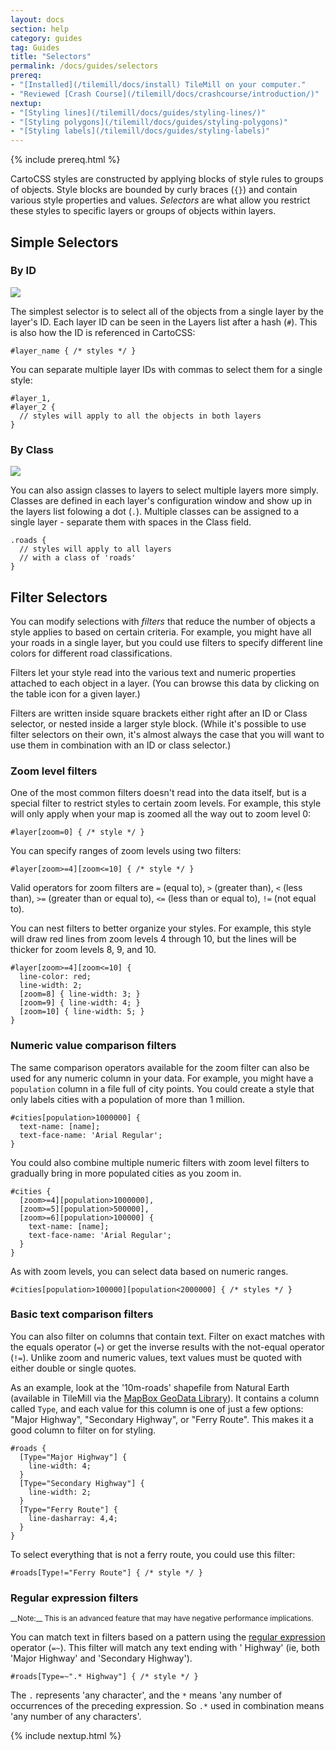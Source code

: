 ```yaml
---
layout: docs
section: help
category: guides
tag: Guides
title: "Selectors"
permalink: /docs/guides/selectors
prereq:
- "[Installed](/tilemill/docs/install) TileMill on your computer."
- "Reviewed [Crash Course](/tilemill/docs/crashcourse/introduction/)"
nextup:
- "[Styling lines](/tilemill/docs/guides/styling-lines/)"
- "[Styling polygons](/tilemill/docs/guides/styling-polygons)"
- "[Styling labels](/tilemill/docs/guides/styling-labels)"
---
```

{% include prereq.html %}

CartoCSS styles are constructed by applying blocks of style rules to groups of objects. Style blocks are bounded by curly braces (`{}`) and contain various style properties and values. _Selectors_ are what allow you restrict these styles to specific layers or groups of objects within layers.

## Simple Selectors

### By ID

<img src='/tilemill/assets/pages/layer-id.png' class='fig-right' />

The simplest selector is to select all of the objects from a single layer by the layer's ID. Each layer ID can be seen in the Layers list after a hash (`#`). This is also how the ID is referenced in CartoCSS:

    #layer_name { /* styles */ }

You can separate multiple layer IDs with commas to select them for a single style:

    #layer_1,
    #layer_2 {
      // styles will apply to all the objects in both layers
    }

### By Class

<img src='/tilemill/assets/pages/layer-class.png' class='fig-right' />

You can also assign classes to layers to select multiple layers more simply. Classes are defined in each layer's configuration window and show up in the layers list folowing a dot (`.`). Multiple classes can be assigned to a single layer - separate them with spaces in the Class field.

    .roads {
      // styles will apply to all layers
      // with a class of 'roads'
    }

## Filter Selectors

You can modify selections with _filters_ that reduce the number of objects a style applies to based on certain criteria. For example, you might have all your roads in a single layer, but you could use filters to specify different line colors for different road classifications.

Filters let your style read into the various text and numeric properties attached to each object in a layer. (You can browse this data by clicking on the table icon for a given layer.)

Filters are written inside square brackets either right after an ID or Class selector, or nested inside a larger style block. (While it's possible to use filter selectors on their own, it's almost always the case that you will want to use them in combination with an ID or class selector.)

### Zoom level filters

One of the most common filters doesn't read into the data itself, but is a special filter to restrict styles to certain zoom levels. For example, this style will only apply when your map is zoomed all the way out to zoom level 0:

    #layer[zoom=0] { /* style */ }

You can specify ranges of zoom levels using two filters:

    #layer[zoom>=4][zoom<=10] { /* style */ }

Valid operators for zoom filters are `=` (equal to), `>` (greater than), `<` (less than), `>=` (greater than or equal to), `<=` (less than or equal to), `!=` (not equal to).

You can nest filters to better organize your styles. For example, this style will draw red lines from zoom levels 4 through 10, but the lines will be thicker for zoom levels 8, 9, and 10.

    #layer[zoom>=4][zoom<=10] {
      line-color: red;
      line-width: 2;
      [zoom=8] { line-width: 3; }
      [zoom=9] { line-width: 4; }
      [zoom=10] { line-width: 5; }
    }

### Numeric value comparison filters

The same comparison operators available for the zoom filter can also be used for any numeric column in your data. For example, you might have a `population` column in a file full of city points. You could create a style that only labels cities with a population of more than 1 million.

    #cities[population>1000000] {
      text-name: [name];
      text-face-name: 'Arial Regular';
    }

You could also combine multiple numeric filters with zoom level filters to gradually bring in more populated cities as you zoom in.

    #cities {
      [zoom>=4][population>1000000],
      [zoom>=5][population>500000],
      [zoom>=6][population>100000] {
        text-name: [name];
        text-face-name: 'Arial Regular';
      }
    }

As with zoom levels, you can select data based on numeric ranges.

    #cities[population>100000][population<2000000] { /* styles */ }

### Basic text comparison filters

You can also filter on columns that contain text. Filter on exact matches with the equals operator (`=`) or get the inverse results with the not-equal operator (`!=`). Unlike zoom and numeric values, text values must be quoted with either double or single quotes.

As an example, look at the '10m-roads' shapefile from Natural Earth (available in TileMill via the [MapBox GeoData Library]()). It contains a column called `Type`, and each value for this column is one of just a few options: "Major Highway", "Secondary Highway", or "Ferry Route". This makes it a good column to filter on for styling.

    #roads {
      [Type="Major Highway"] {
        line-width: 4;
      }
      [Type="Secondary Highway"] {
        line-width: 2;
      }
      [Type="Ferry Route"] {
        line-dasharray: 4,4;
      }
    }

To select everything that is not a ferry route, you could use this filter:

    #roads[Type!="Ferry Route"] { /* style */ }

### Regular expression filters

<small class='note' markdown='1'>
__Note:__ This is an advanced feature that may have negative performance implications.
</small>

You can match text in filters based on a pattern using the [regular expression](http://en.wikipedia.org/wiki/Regular_expression) operator (`=~`). This filter will match any text ending with ' Highway' (ie, both 'Major Highway' and 'Secondary Highway').

    #roads[Type=~".* Highway"] { /* style */ }

The `.` represents 'any character', and the `*` means 'any number of occurrences of the preceding expression. So `.*` used in combination means 'any number of any characters'.

<!-- TODO
- more regex details
- geometry type filters
- performance considerations
-->

{% include nextup.html %}
